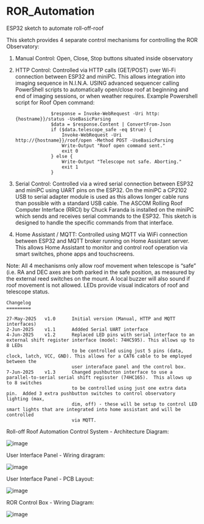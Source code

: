 # ROR_Automation
ESP32 sketch to automate roll-off-roof

This sketch provides 4 separate control mechanisms for controlling the ROR Observatory:

1. Manual Control:
    Open, Close, Stop buttons situated inside observatory

2. HTTP Control:
     Controlled via HTTP calls (GET/POST) over Wi-Fi connection between ESP32 and miniPC. This allows integration into imaging sequence
     in N.I.N.A. USING advanced sequencer calling PowerShell scripts to automatically open/close roof at beginning and end of imaging 
     sessions, or when weather requires.
     Example Powershell script for Roof Open command:
   
                    $response = Invoke-WebRequest -Uri http:{hostname}}/status -UseBasicParsing
                    $data = $response.Content | ConvertFrom-Json
                    if ($data.telescope_safe -eq $true) {
                        Invoke-WebRequest -Uri http://{hostname}}/roof/open -Method POST -UseBasicParsing
                        Write-Output "Roof open command sent."
                        exit 0
                    } else {
                        Write-Output "Telescope not safe. Aborting."
                        exit 1
                    }

4. Serial Control:
    Controlled via a wired serial connection between ESP32 and miniPC using UART pins on the ESP32. On the miniPC a CP2102 USB to serial adapter
    module is used as this allows longer cable runs than possible with a standard USB cable. The ASCOM Rolling Roof Computer Interface (RRCI) by 
    Chuck Faranda is installed on the miniPC which sends and receives serial commands to the ESP32. This sketch is designed to handle the specific
    commands from that interface.

5. Home Assistant / MQTT:
    Controlled using MQTT via WiFi connection between ESP32 and MQTT broker running on Home Assistant server. This allows Home Assistant to 
    monitor and control roof operation via smart switches, phone apps and touchscreens.

Note: All 4 mechanisms only allow roof movement when telescope is “safe” (i.e. RA and DEC axes are both parked in the safe position, as 
measured by the external reed switches on the mount. A local buzzer will also sound if roof movement is not allowed.  LEDs provide visual
indicators of roof and telescope status.

    Changelog
    =========

    27-May-2025   v1.0      Initial version (Manual, HTTP and MQTT interfaces)
    2-Jun-2025    v1.1      Addded Serial UART interface
    4-Jun-2025    v1.2      Replaced LED pins with serial interface to an external shift register interface (model: 74HC595). This allows up to 8 LEDs 
                            to be controlled using just 5 pins (data, clock, latch, VCC, GND). This allows for a CAT6 cable to be employed between the 
                            user interaface panel and the control box.
    7-Jun-2025    v1.3      Changed pushbutton interface to use a parallel-to-serial serial shift regisster (74HC165).  This allows up to 8 switches 
                            to be controlled using just one extra data pin.  Added 3 extra pushbutton switches to control observatory lighting (max,
                            dim, off) - these will be setup to control LED smart lights that are integrated into home assistant and will be controlled
                            via MQTT.


Roll-off Roof Automation Control System - Architecture Diagram:

![image](https://github.com/user-attachments/assets/47a95807-3e92-4d52-997b-7ef8150df374)

User Interface Panel - Wiring diragram:

![image](https://github.com/user-attachments/assets/ba2b9b0c-5f99-440d-9e75-b2855d36a397)

User Interface Panel - PCB Layout:

![image](https://github.com/user-attachments/assets/34b8f859-1f39-4c71-bab4-fb0d7c7e1400)

ROR Control Box - Wiring Diagram:

![image](https://github.com/user-attachments/assets/3ed933b1-76f4-4974-a50c-0ebb864d1b17)
